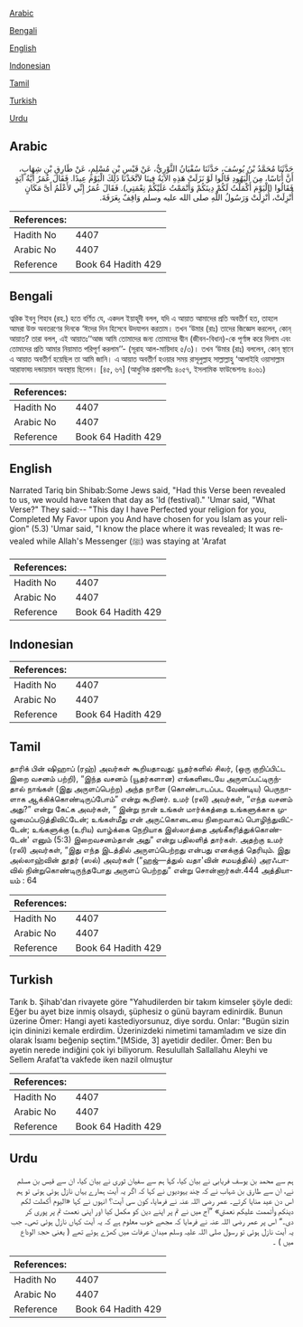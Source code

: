 [Arabic](#arabic)

[Bengali](#bengali)

[English](#english)

[Indonesian](#indonesian)

[Tamil](#tamil)

[Turkish](#turkish)

[Urdu](#urdu)

## Arabic


<div dir="rtl" lang="ar" style={{fontSize:'larger',backgroundColor:'#f8f9fa',padding:20}}>
حَدَّثَنَا مُحَمَّدُ بْنُ يُوسُفَ، حَدَّثَنَا سُفْيَانُ الثَّوْرِيُّ، عَنْ قَيْسِ بْنِ مُسْلِمٍ، عَنْ طَارِقِ بْنِ شِهَابٍ، أَنَّ أُنَاسًا، مِنَ الْيَهُودِ قَالُوا لَوْ نَزَلَتْ هَذِهِ الآيَةُ فِينَا لاَتَّخَذْنَا ذَلِكَ الْيَوْمَ عِيدًا‏.‏ فَقَالَ عُمَرُ أَيَّةُ آيَةٍ فَقَالُوا ‏(‏الْيَوْمَ أَكْمَلْتُ لَكُمْ دِينَكُمْ وَأَتْمَمْتُ عَلَيْكُمْ نِعْمَتِي‏)‏‏.‏ فَقَالَ عُمَرُ إِنِّي لأَعْلَمُ أَىَّ مَكَانٍ أُنْزِلَتْ، أُنْزِلَتْ وَرَسُولُ اللَّهِ صلى الله عليه وسلم وَاقِفٌ بِعَرَفَةَ‏.‏
</div>
<div style={{backgroundColor:'#f8f9fa',padding:20, marginBottom: 10}}><table> <thead> <tr> <th>References:</th> <th></th> </tr> </thead> <tbody><tr><td>Hadith No</td><td>4407</td></tr><tr><td>Arabic No</td><td>4407</td></tr><tr><td>Reference</td><td>Book 64 Hadith 429</td></tr></tbody></table></div>

## Bengali


<div dir="ltr" lang="bn" style={{fontSize:'larger',backgroundColor:'#f8f9fa',padding:20}}>
ত্বরিক ইবনু শিহাব (রহ.) হতে বর্ণিত যে, একদল ইয়াহূদী বলল, যদি এ আয়াত আমাদের প্রতি অবতীর্ণ হত, তাহলে আমরা উক্ত অবতরণের দিনকে ‘ঈদের দিন হিসেবে উদযাপন করতাম। তখন ‘উমার (রাঃ) তাদের জিজ্ঞেস করলেন, কোন্ আয়াত? তারা বলল, এই আয়াতঃ‘‘আজ আমি তোমাদের জন্য তোমাদের দ্বীন (জীবন-বিধান)-কে পূর্ণাঙ্গ করে দিলাম এবং তোমাদের প্রতি আমার নিয়ামাত পরিপূর্ণ করলাম’’- (সূরাহ আল-মায়িদাহ ৫/৩)। তখন ‘উমার (রাঃ) বললেন, কোন্ স্থানে এ আয়াত অবতীর্ণ হয়েছিল তা আমি জানি। এ আয়াত অবতীর্ণ হওয়ার সময় রাসূলুল্লাহ সাল্লাল্লাহু ‘আলাইহি ওয়াসাল্লাম আরাফাহ্য় দন্ডায়মান অবস্থায় ছিলেন। [৪৫, ৬৭] (আধুনিক প্রকাশনীঃ ৪০৫৭, ইসলামিক ফাউন্ডেশনঃ ৪০৬১)
</div>
<div style={{backgroundColor:'#f8f9fa',padding:20, marginBottom: 10}}><table> <thead> <tr> <th>References:</th> <th></th> </tr> </thead> <tbody><tr><td>Hadith No</td><td>4407</td></tr><tr><td>Arabic No</td><td>4407</td></tr><tr><td>Reference</td><td>Book 64 Hadith 429</td></tr></tbody></table></div>

## English


<div dir="ltr" lang="en" style={{fontSize:'larger',backgroundColor:'#f8f9fa',padding:20}}>
Narrated Tariq bin Shibab:Some Jews said, "Had this Verse been revealed to us, we would have taken that day as 'Id (festival)." 'Umar said, "What Verse?" They said:-- "This day I have Perfected your religion for you, Completed My Favor upon you And have chosen for you Islam as your religion" (5.3) 'Umar said, "I know the place where it was revealed; It was revealed while Allah's Messenger (ﷺ) was staying at 'Arafat
</div>
<div style={{backgroundColor:'#f8f9fa',padding:20, marginBottom: 10}}><table> <thead> <tr> <th>References:</th> <th></th> </tr> </thead> <tbody><tr><td>Hadith No</td><td>4407</td></tr><tr><td>Arabic No</td><td>4407</td></tr><tr><td>Reference</td><td>Book 64 Hadith 429</td></tr></tbody></table></div>

## Indonesian


<div dir="ltr" lang="id" style={{fontSize:'larger',backgroundColor:'#f8f9fa',padding:20}}>

</div>
<div style={{backgroundColor:'#f8f9fa',padding:20, marginBottom: 10}}><table> <thead> <tr> <th>References:</th> <th></th> </tr> </thead> <tbody><tr><td>Hadith No</td><td>4407</td></tr><tr><td>Arabic No</td><td>4407</td></tr><tr><td>Reference</td><td>Book 64 Hadith 429</td></tr></tbody></table></div>

## Tamil


<div dir="ltr" lang="ta" style={{fontSize:'larger',backgroundColor:'#f8f9fa',padding:20}}>
தாரிக் பின் ஷிஹாப் (ரஹ்) அவர்கள் கூறியதாவது: யூதர்களில் சிலர், (ஒரு குறிப்பிட்ட இறை வசனம் பற்றி), “இந்த வசனம் (யூதர்களான) எங்களிடையே அருளப்பட்டிருந்தால் நாங்கள் (இது அருளப்பெற்ற) அந்த நாளை (கொண்டாடப்பட வேண்டிய) பெருநாளாக ஆக்கிக்கொண்டிருப்போம்” என்று கூறினர். உமர் (ரலி) அவர்கள், “எந்த வசனம் அது?” என்று கேட்க அவர்கள், “ இன்று நான் உங்கள் மார்க்கத்தை உங்களுக்காக முழுமைப்படுத்திவிட்டேன்; உங்கள்மீது என் அருட்கொடையை நிறைவாகப் பொழிந்துவிட்டேன்; உங்களுக்கு (உரிய) வாழ்க்கை நெறியாக இஸ்லாத்தை அங்கீகரித்துக்கொண்டேன்' எனும் (5:3) இறைவசனம்தான் அது” என்று பதிலளித் தார்கள். அதற்கு உமர் (ரலி) அவர்கள், “இது எந்த இடத்தில் அருளப்பெற்றது என்பது எனக்குத் தெரியும். இது அல்லாஹ்வின் தூதர் (ஸல்) அவர்கள் (“ஹஜ்—த்துல் வதா'வின் சமயத்தில்) அரஃபாவில் நின்றுகொண்டிருந்தபோது அருளப் பெற்றது” என்று சொன்னார்கள்.444 அத்தியாயம் : 64
</div>
<div style={{backgroundColor:'#f8f9fa',padding:20, marginBottom: 10}}><table> <thead> <tr> <th>References:</th> <th></th> </tr> </thead> <tbody><tr><td>Hadith No</td><td>4407</td></tr><tr><td>Arabic No</td><td>4407</td></tr><tr><td>Reference</td><td>Book 64 Hadith 429</td></tr></tbody></table></div>

## Turkish


<div dir="ltr" lang="tr" style={{fontSize:'larger',backgroundColor:'#f8f9fa',padding:20}}>
Tarık b. Şihab'dan rivayete göre "Yahudilerden bir takım kimseler şöyle dedi: Eğer bu ayet bize inmiş olsaydı, şüphesiz o günü bayram edinirdik. Bunun üzerine Ömer: Hangi ayeti kastediyorsunuz, diye sordu. Onlar: "Bugün sizin için dininizi kemale erdirdim. Üzerinizdeki nimetimi tamamladım ve size din olarak İsıamı beğenip seçtim."[MSide, 3] ayetidir dediler. Ömer: Ben bu ayetin nerede indiğini çok iyi biliyorum. Resulullah Sallallahu Aleyhi ve Sellem Arafat'ta vakfede iken nazil olmuştur
</div>
<div style={{backgroundColor:'#f8f9fa',padding:20, marginBottom: 10}}><table> <thead> <tr> <th>References:</th> <th></th> </tr> </thead> <tbody><tr><td>Hadith No</td><td>4407</td></tr><tr><td>Arabic No</td><td>4407</td></tr><tr><td>Reference</td><td>Book 64 Hadith 429</td></tr></tbody></table></div>

## Urdu


<div dir="rtl" lang="ur" style={{fontSize:'larger',backgroundColor:'#f8f9fa',padding:20}}>
ہم سے محمد بن یوسف فریابی نے بیان کیا، کہا ہم سے سفیان ثوری نے بیان کیا، ان سے قیس بن مسلم نے، ان سے طارق بن شہاب نے کہ چند یہودیوں نے کہا کہ اگر یہ آیت ہمارے یہاں نازل ہوئی ہوتی تو ہم اس دن عید منایا کرتے۔ عمر رضی اللہ عنہ نے فرمایا، کون سی آیت؟ انہوں نے کہا «اليوم أكملت لكم دينكم وأتممت عليكم نعمتي‏» ”آج میں نے تم پر اپنے دین کو مکمل کیا اور اپنی نعمت تم پر پوری کر دی۔“ اس پر عمر رضی اللہ عنہ نے فرمایا کہ مجھے خوب معلوم ہے کہ یہ آیت کہاں نازل ہوئی تھی۔ جب یہ آیت نازل ہوئی تو رسول صلی اللہ علیہ وسلم میدان عرفات میں کھڑے ہوئے تھے ( یعنی حجۃ الوداع میں ) ۔
</div>
<div style={{backgroundColor:'#f8f9fa',padding:20, marginBottom: 10}}><table> <thead> <tr> <th>References:</th> <th></th> </tr> </thead> <tbody><tr><td>Hadith No</td><td>4407</td></tr><tr><td>Arabic No</td><td>4407</td></tr><tr><td>Reference</td><td>Book 64 Hadith 429</td></tr></tbody></table></div>